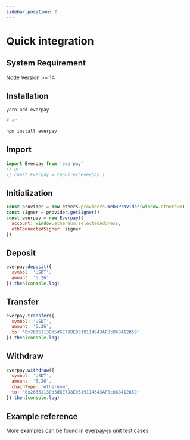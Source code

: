 ```yaml
---
sidebar_position: 2
---
```


# Quick integration

## System Requirement

Node Version >= 14

## Installation
```bash
yarn add everpay

# or

npm install everpay
```

## Import
```js
import Everpay from 'everpay'
// or
// const Everpay = require('everpay')
```


## Initialization
```js
const provider = new ethers.providers.Web3Provider(window.ethereum)
const signer = provider.getSigner()
const everpay = new Everpay({
  account: window.ethereum.selectedAddress,
  ethConnectedSigner: signer
})
```

## Deposit

```js
everpay.deposit({
  symbol: 'USDT',
  amount: '5.26'
}).then(console.log)
```

## Transfer
```js
everpay.transfer({
  symbol: 'USDT',
  amount: '5.26',
  to: '0x26361130d5d6E798E9319114643AF8c868412859'
}).then(console.log)
```

## Withdraw
```js
everpay.withdraw({
  symbol: 'USDT',
  amount: '5.26',
  chainType: 'ethereum',
  to: '0x26361130d5d6E798E9319114643AF8c868412859'
}).then(console.log)
```

## Example reference
More examples can be found in [everpay-js unit test cases](https://github.com/everFinance/everpay-js/tree/main/test)